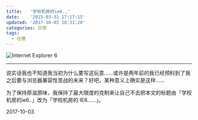 ```yaml
---
title:   '学校机房的ie6..'
date:    '2015-03-31 17:17:15'
updated: '2017-10-03 18:31:20'
categories: 日常
tags:
  - 吐槽
---
```


![Internet Explorer 6](https://img.prin.studio/images/2015/03/3546546-300x225.jpg)

<!--more-->

----------

说实话我也不知道我当初为什么要写这玩意……或许是两年前的我已经预料到了我之后要与浏览器兼容性苦战的未来？好吧，某种意义上确实是这样……

为了保持原滋原味，我保持了最大限度的克制来让自己不去把本文的标题由「学校机房的ie6..」改为「学校机房的 IE6……」。

2017-10-03
